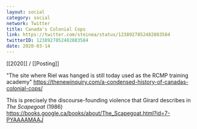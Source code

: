 ```yaml
---
layout: social
category: social
network: Twitter
title: Canada's Colonial Cops
link: https://twitter.com/steinea/status/1238927852482883584
twitterID: 1238927852482883584
date: 2020-03-14
---
```


[[2020]] / [[Posting]]

"The site where Riel was hanged is still today used as the RCMP training academy" <https://thenewinquiry.com/a-condensed-history-of-canadas-colonial-cops/>

This is precisely the discourse-founding violence that Girard describes in *The Scapegoat* (1986) <https://books.google.ca/books/about/The_Scapegoat.html?id=7-PYAAAAMAAJ>
